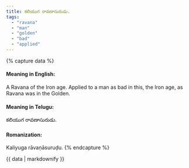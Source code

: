 ```yaml
---
title: కలియుగ రావణాసురుడు.
tags:
  - "ravana"
  - "man"
  - "golden"
  - "bad"
  - "applied"
---
```


{% capture data %}
#### Meaning in English:
A Ravana of the Iron age.
Applied to a man as bad in this, the Iron age, as Ravana was in the Golden.

#### Meaning in Telugu:
కలియుగ రావణాసురుడు.

#### Romanization:
Kaliyuga rāvaṇāsuruḍu.
{% endcapture %}

{{ data | markdownify }}

